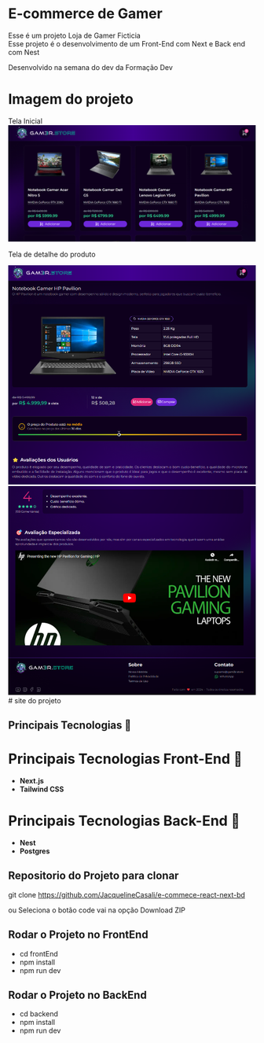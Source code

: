 # E-commerce de Gamer 

Esse é um projeto Loja de Gamer Ficticia  
Esse projeto é o desenvolvimento de um Front-End  com Next e Back end com Nest

Desenvolvido na semana do dev da Formação Dev 

# Imagem do projeto
Tela Inicial
<img src="./frontend/public/telaInicial.png">

Tela de detalhe do produto

<img src="./frontend/public/2024-10-07_162200.png">
<img src="./frontend/public/2024-10-07_162214.png">
# site do projeto

<!--  Em breve -->

## Principais Tecnologias 🚀

# Principais Tecnologias Front-End 🚀
-  **Next.js** 
- **Tailwind CSS**

# Principais Tecnologias Back-End 🚀

- **Nest** 
- **Postgres**

## Repositorio do Projeto para clonar
git clone https://github.com/JacquelineCasali/e-commece-react-next-bd

ou 
Seleciona o botão code vai na opção Download ZIP

## Rodar o Projeto no FrontEnd 

-  cd frontEnd
-  npm install
-  npm run dev

## Rodar o Projeto no BackEnd 

-  cd backend
-  npm install
-  npm run dev


<!-- - **Prisma**: Um ORM (Object-Relational Mapping) para Node.js e TypeScript. -->

<!-- - **shadcn/ui**: Uma biblioteca de componentes de IU reutilizáveis e estilizáveis. -->



<!-- - **API do Stripe**: Uma API de pagamento popular para processar pagamentos online de forma segura. -->

